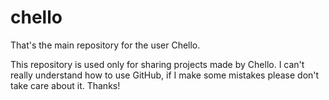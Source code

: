 chello
======

That's the main repository for the user Chello.

This repository is used only for sharing projects made by Chello. I can't really understand how to use GitHub, if I make some mistakes please don't take care about it. Thanks!
